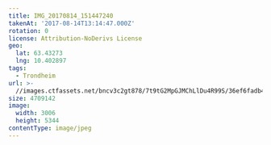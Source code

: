 ```yaml
---
title: IMG_20170814_151447240
takenAt: '2017-08-14T13:14:47.000Z'
rotation: 0
license: Attribution-NoDerivs License
geo:
  lat: 63.43273
  lng: 10.402897
tags:
  - Trondheim
url: >-
  //images.ctfassets.net/bncv3c2gt878/7t9tG2MpGJMChLlDu4R99S/36ef6fadb45324ccc6a43e583bcfbda0/img_20170814_151447240_36239510520_o
size: 4709142
image:
  width: 3006
  height: 5344
contentType: image/jpeg
---
```


